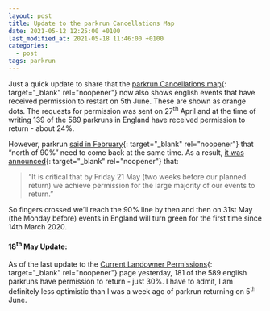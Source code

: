 ```yaml
---
layout: post
title: Update to the parkrun Cancellations Map
date: 2021-05-12 12:25:00 +0100
last_modified_at: 2021-05-18 11:46:00 +0100
categories:
  - post
tags: parkrun
---
```

Just a quick update to share that the [parkrun Cancellations map](https://josh.me.uk/parkrun-cancellations/){: target="_blank" rel="noopener"} now also shows english events that have received permission to restart on 5th June. These are shown as orange dots. The requests for permission was sent on 27<sup>th</sup> April and at the time of writing 139 of the 589 parkruns in England have received permission to return - about 24%.

However, parkrun [said in February](https://blog.parkrun.com/uk/2021/02/26/restarting-parkrun-in-england/){: target="_blank" rel="noopener"} that “north of 90%” need to come back at the same time. As a result, [it was announced](https://blog.parkrun.com/uk/2021/04/30/uk-update-30-april/){: target="_blank" rel="noopener"} that:

> “It is critical that by Friday 21 May (two weeks before our planned return) we achieve permission for the large majority of our events to return.”

So fingers crossed we’ll reach the 90% line by then and then on 31st May (the Monday before) events in England will turn green for the first time since 14th March 2020.

#### 18<sup>th</sup> May Update:

As of the last update to the [Current Landowner Permissions](https://blog.parkrun.com/uk/2021/04/30/current-landowner-permissions/){: target="_blank" rel="noopener"}&nbsp;page yesterday, 181 of the 589 english parkruns have permission to return - just 30%. I have to admit, I am definitely less optimistic than I was a week ago of parkrun returning on 5<sup>th</sup> June.
